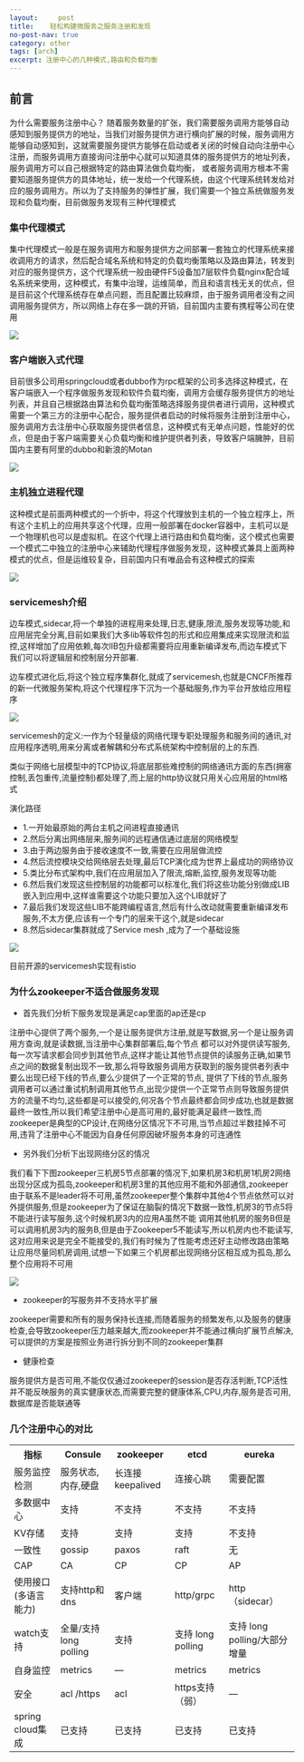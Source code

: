 ```yaml
---
layout:     post
title:    轻松构建微服务之服务注册和发现
no-post-nav: true
category: other
tags: [arch]
excerpt: 注册中心的几种模式,路由和负载均衡
---
```


## 前言

 为什么需要服务注册中心？  随着服务数量的扩张，我们需要服务调用方能够自动感知到服务提供方的地址，当我们对服务提供方进行横向扩展的时候，服务调用方能够自动感知到，这就需要服务提供方能够在启动或者关闭的时候自动向注册中心注册，而服务调用方直接询问注册中心就可以知道具体的服务提供方的地址列表，服务调用方可以自己根据特定的路由算法做负载均衡，   或者服务调用方根本不需要知道服务提供方的具体地址，统一发给一个代理系统，由这个代理系统转发给对应的服务调用方。所以为了支持服务的弹性扩展，我们需要一个独立系统做服务发现和负载均衡，目前做服务发现有三种代理模式


### 集中代理模式

集中代理模式一般是在服务调用方和服务提供方之间部署一套独立的代理系统来接收调用方的请求，然后配合域名系统和特定的负载均衡策略以及路由算法，转发到对应的服务提供方，这个代理系统一般由硬件F5设备加7层软件负载nginx配合域名系统来使用，这种模式，有集中治理，运维简单，而且和语言栈无关的优点，但是目前这个代理系统存在单点问题，而且配置比较麻烦，由于服务调用者没有之间调用服务提供方，所以网络上存在多一跳的开销，目前国内主要有携程等公司在使用

![](https://pigpdong.github.io/assets/images/2019/register/register1.jpeg)

### 客户端嵌入式代理

目前很多公司用springcloud或者dubbo作为rpc框架的公司多选择这种模式，在客户端嵌入一个程序做服务发现和软件负载均衡，调用方会缓存服务提供方的地址列表，并且自己根据路由算法和负载均衡策略选择服务提供者进行调用，这种模式需要一个第三方的注册中心配合，服务提供者启动的时候将服务注册到注册中心，服务调用方去注册中心获取服务提供者信息，这种模式有无单点问题，性能好的优点，但是由于客户端需要关心负载均衡和维护提供者列表，导致客户端臃肿，目前国内主要有阿里的dubbo和新浪的Motan

![](https://pigpdong.github.io/assets/images/2019/register/register2.jpeg)

### 主机独立进程代理

这种模式是前面两种模式的一个折中，将这个代理放到主机的一个独立程序上，所有这个主机上的应用共享这个代理，应用一般部署在docker容器中，主机可以是一个物理机也可以是虚拟机。在这个代理上进行路由和负载均衡，这个模式也需要一个模式二中独立的注册中心来辅助代理程序做服务发现，这种模式兼具上面两种模式的优点，但是运维较复杂，目前国内只有唯品会有这种模式的探索

![](https://pigpdong.github.io/assets/images/2019/register/register3.jpeg)


### servicemesh介绍
边车模式,sidecar,将一个单独的进程用来处理,日志,健康,限流,服务发现等功能,和应用层完全分离,目前如果我们大多lib等软件包的形式和应用集成来实现限流和监控,这样增加了应用依赖,每次lIB包升级都需要将应用重新编译发布,而边车模式下我们可以将逻辑层和控制层分开部署.

边车模式进化后,将这个独立程序集群化,就成了servicemesh,也就是CNCF所推荐的新一代微服务架构,将这个代理程序下沉为一个基础服务,作为平台开放给应用程序

![](https://pigpdong.github.io/assets/images/2019/register/sidecar.png)

servicemesh的定义:一作为个轻量级的网络代理专职处理服务和服务间的通讯,对应用程序透明,用来分离或者解耦和分布式系统架构中控制层的上的东西.

类似于网络七层模型中的TCP协议,将底层那些难控制的网络通讯方面的东西(拥塞控制,丢包重传,流量控制)都处理了,而上层的http协议就只用关心应用层的html格式

演化路径

- 1.一开始最原始的两台主机之间进程直接通讯
- 2.然后分离出网络层来,服务间的远程通信通过底层的网络模型
- 3.由于两边服务由于接收速度不一致,需要在应用层做流控
- 4.然后流控模块交给网络层去处理,最后TCP演化成为世界上最成功的网络协议
- 5.类比分布式架构中,我们在应用层加入了限流,熔断,监控,服务发现等功能
- 6.然后我们发现这些控制层的功能都可以标准化,我们将这些功能分别做成LIB嵌入到应用中,这样谁需要这个功能只要加入这个LIB就好了
- 7.最后我们发现这些LIB不能跨编程语言,然后有什么改动就需要重新编译发布服务,不太方便,应该有一个专门的层来干这个,就是sidecar
- 8.然后sidecar集群就成了Service mesh ,成为了一个基础设施

![](https://pigpdong.github.io/assets/images/2019/register/servicemesh.png)

目前开源的servicemesh实现有istio




### 为什么zookeeper不适合做服务发现

- 首先我们分析下服务发现是满足cap里面的ap还是cp

注册中心提供了两个服务,一个是让服务提供方注册,就是写数据,另一个是让服务调用方查询,就是读数据,当注册中心集群部署后,每个节点
都可以对外提供读写服务,每一次写请求都会同步到其他节点,这样才能让其他节点提供的读服务正确,如果节点之间的数据复制出现不一致,那么将导致服务调用方获取到的服务提供者列表中要么出现已经下线的节点,要么少提供了一个正常的节点,
提供了下线的节点,服务调用者可以通过重试机制调用其他节点,出现少提供一个正常节点则导致服务提供方的流量不均匀,这些都是可以接受的,何况各个节点最终都会同步成功,也就是数据最终一致性,所以我们希望注册中心是高可用的,最好能满足最终一致性,而zookeeper是典型的CP设计,在网络分区情况下不可用,当节点超过半数挂掉不可用,违背了注册中心不能因为自身任何原因破坏服务本身的可连通性


- 另外我们分析下出现网络分区的情况

我们看下下图zookeeper三机房5节点部署的情况下,如果机房3和机房1机房2网络出现分区成为孤岛,zookeeper和机房3里的其他应用不能和外部通信,zookeeper由于联系不是leader将不可用,虽然zookeeper整个集群中其他4个节点依然可以对外提供服务,但是zookeeper为了保证在脑裂的情况下数据一致性,机房3的节点5将不能进行读写服务,这个时候机房3内的应用A虽然不能
调用其他机房的服务B但是可以调用机房3内的服务B,但是由于Zookeeper5不能读写,所以机房内也不能读写,这对应用来说是完全不能接受的,我们有时候为了性能考虑还好主动修改路由策略让应用尽量同机房调用,试想一下如果三个机房都出现网络分区相互成为孤岛,那么整个应用将不可用

![](https://pigpdong.github.io/assets/images/2019/register/zookeeper.png)

- zookeeper的写服务并不支持水平扩展

zookeeper需要和所有的服务保持长连接,而随着服务的频繁发布,以及服务的健康检查,会导致zookeeper压力越来越大,而zookeeper并不能通过横向扩展节点解决,可以提供的方案是按照业务进行拆分到不同的zookeeper集群


- 健康检查

服务提供方是否可用,不能仅仅通过zookeeper的session是否存活判断,TCP活性并不能反映服务的真实健康状态,而需要完整的健康体系,CPU,内存,服务是否可用,数据库是否能联通等


### 几个注册中心的对比


<table>
  <tr>
    <th>指标</th>
    <th>Consule</th>
    <th>zookeeper</th>
    <th>etcd</th>
    <th>eureka</th>
  </tr>
  <tr>
           <td>服务监控检测</td>
           <td>服务状态,内存,硬盘</td>
           <td>长连接keepalived</td>
           <td>连接心跳</td>
           <td>需要配置</td>
  </tr>
  <tr>
         <td>多数据中心</td>
         <td>支持</td>
         <td>不支持</td>
         <td>不支持</td>
         <td>不支持</td>
  </tr>
   <tr>
           <td>KV存储</td>
           <td>支持</td>
           <td>支持</td>
           <td>支持</td>
           <td>不支持</td>
    </tr>
     <tr>
             <td>一致性</td>
             <td>gossip</td>
             <td>paxos</td>
             <td>raft</td>
             <td>无</td>
      </tr>
       <tr>
               <td>CAP</td>
               <td>CA</td>
               <td>CP</td>
               <td>CP</td>
               <td>AP</td>
        </tr>
        <tr><td>使用接口(多语言能力)</td>
        <td>支持http和dns</td>
        <td>客户端</td>
        <td>http/grpc</td>
        <td>http（sidecar）</td>
        </tr>
        <tr>
        <td>watch支持</td>
        <td>全量/支持long polling</td>
        <td>支持</td>
        <td>支持 long polling</td>
        <td>支持 long polling/大部分增量</td>
        </tr>
        <tr><td>自身监控</td>
        <td>metrics</td>
        <td>—</td>
        <td>metrics</td>
        <td>metrics</td>
        </tr>
        <tr><td>安全</td>
        <td>acl /https</td>
        <td>acl</td>
        <td>https支持（弱）</td>
        <td>—</td>
        </tr>
        <tr><td>spring cloud集成</td>
        <td>已支持</td>
        <td>已支持</td>
        <td>已支持</td>
        <td>已支持</td>
        </tr>
</table>






